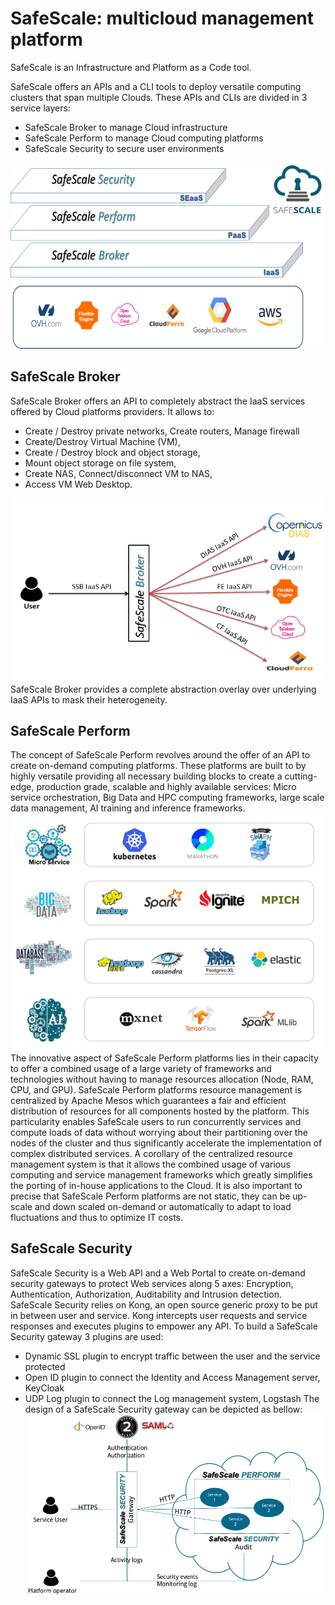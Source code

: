 # SafeScale: multicloud management platform

SafeScale is an Infrastructure and Platform as a Code tool.

SafeScale offers an APIs and a CLI tools to deploy versatile computing clusters that span multiple Clouds. These APIs and CLIs are divided in 3 service layers:

* SafeScale Broker to manage Cloud infrastructure
* SafeScale Perform to manage Cloud computing platforms
* SafeScale Security to secure user environments

![SafeScale](img/SafeScale.png "SafeScale")

## SafeScale Broker

SafeScale Broker offers an API to completely abstract the IaaS services offered by Cloud platforms providers.
It allows to:

* Create / Destroy private networks, Create routers, Manage firewall
* Create/Destroy Virtual Machine (VM),
* Create / Destroy block and object storage,
* Mount object storage on file system,
* Create NAS, Connect/disconnect VM to NAS,
* Access VM Web Desktop.

![SafeScale Broker](img/SafeScale_Broker.png "SafeScale Broker")
SafeScale Broker provides a complete abstraction overlay over underlying IaaS APIs to mask their heterogeneity.

## SafeScale Perform

The concept of SafeScale Perform revolves around the offer of an API to create on-demand computing platforms. These platforms are built to by highly versatile providing all necessary building blocks to create a cutting-edge, production grade, scalable and highly available services: Micro service orchestration, Big Data and HPC computing frameworks, large scale data management, AI training and inference frameworks.
![SafeScale Perform](img/SafeScale_Perform.png "SafeScale Perform")
The innovative aspect of SafeScale Perform platforms lies in their capacity to offer a combined usage of a large variety of frameworks and technologies without having to manage resources allocation (Node, RAM, CPU, and GPU).
SafeScale Perform platforms resource management is centralized by Apache Mesos which guarantees a fair and efficient distribution of resources for all components hosted by the platform. This particularity enables SafeScale users to run concurrently services and compute loads of data without worrying about their partitioning over the nodes of the cluster and thus significantly accelerate the implementation of complex distributed services.
A corollary of the centralized resource management system is that it allows the combined usage of various computing and service management frameworks which greatly simplifies the porting of in-house applications to the Cloud.
It is also important to precise that SafeScale Perform platforms are not static, they can be up-scale and down scaled on-demand or automatically to adapt to load fluctuations and thus to optimize IT costs.

## SafeScale Security

SafeScale Security is a Web API and a Web Portal to create on-demand security gateways to protect Web services along 5 axes: Encryption, Authentication, Authorization, Auditability and Intrusion detection.
SafeScale Security relies on Kong, an open source generic proxy to be put in between user and service. Kong intercepts user requests and service responses and executes plugins to empower any API. To build a SafeScale Security gateway 3 plugins are used: 
* Dynamic SSL plugin to encrypt traffic between the user and the service protected
* Open ID plugin to connect the Identity and Access Management server, KeyCloak
* UDP Log plugin to connect the Log management system, Logstash
The design of a SafeScale Security gateway can be depicted as bellow:
![SafeScale Security](img/SafeScale_Security.png "SafeScale Security")